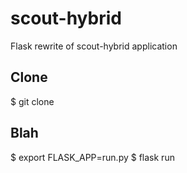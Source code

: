 # scout-hybrid
Flask rewrite of scout-hybrid application


## Clone

  $ git clone

## Blah

  $ export FLASK_APP=run.py
  $ flask run

